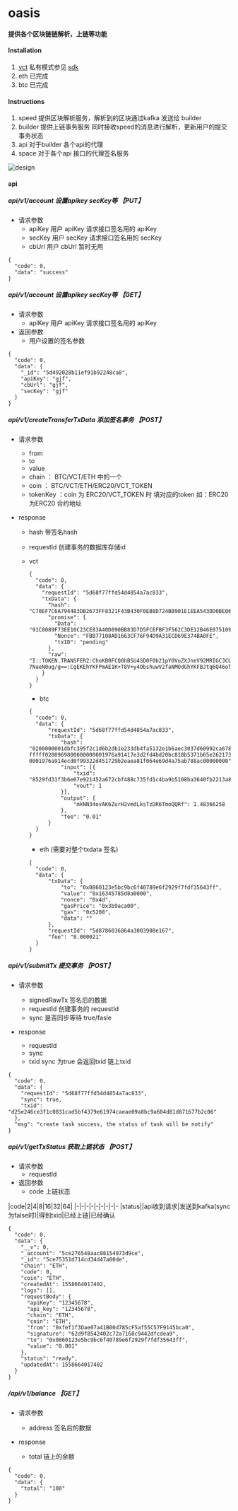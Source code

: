 # oasis 


#### 提供各个区块链链解析，上链等功能


#### Installation

1. [vct](https://github.com/abchain/fabric) 私有模式参见 [sdk](https://github.com/fastcity/oasis/tree/master/speed/config/dev/nodes)
2. eth 已完成
3. btc 已完成

#### Instructions

1. speed 提供区块解析服务，解析到的区块通过kafka 发送给 builder
2. builder 提供上链事务服务 同时接收speed的消息进行解析，更新用户的提交事务状态
3. api   对于builder 各个api的代理
4. space 对于各个api 接口的代理签名服务


![design](https://raw.githubusercontent.com/fastcity/oasis/master/design.jpg)

#### api
##### api/v1/account 设置apikey secKey等 【PUT】
  - 请求参数
    + apiKey 用户 apiKey 请求接口签名用的 apiKey
    + secKey 用户 secKey 请求接口签名用的 secKey
    + cbUrl 用户 cbUrl 暂时无用


```
{
  "code": 0,
  "data": "success"
}
```
##### api/v1/account 设置apikey secKey等 【GET】
  - 请求参数
    + apiKey 用户 apiKey 请求接口签名用的 apiKey
  - 返回参数
    + 用户设置的签名参数

```
{
  "code": 0,
  "data": {
    "_id": "5d492028b11ef91b92248ca8",
    "apiKey": "gjf",
    "cbUrl": "gjf",
    "secKey": "gjf"
  }
}
```


#####  api/v1/createTransferTxData 添加签名事务 【POST】
  - 请求参数
    + from
    + to
    + value
    + chain ： BTC/VCT/ETH 中的一个
    + coin ：  BTC/VCT/ETH/ERC20/VCT_TOKEN
    + tokenKey ：coin 为  ERC20/VCT_TOKEN 时 填对应的token 如：ERC20为ERC20 合约地址

  - response
    + hash 带签名hash
    + requestId 创建事务的数据库存储id

    + vct
      ```
      {
        "code": 0,
        "data": {
          "requestId": "5d68f77ffd54d4854a7ac833",
          "txData": {
            "hash": "C70EF7C6A794483DB2673FF8321F43B430F0EB8D724BB901E1EEA543DD0BE06F",
            "promise": {
              "Data": "91C8089F73EE10C23CE83A40D890BB83D7D5FCEFBF3F562C3DE12B46E0751091",
              "Nonce": "FBB77108AD1663CF76F94D9A31ECD69E374BA0FE",
              "txID": "pending"
            },
            "raw":      "I::TOKEN.TRANSFER2:ChoKB0FCQ0hBSU4SD0F0b21pY0VuZXJneV92MRIGCJCLpOsFGhT7t3EIrRZjz3b5TZox    7NaeN0ug/g==:CgEKEhYKFPmAE1K+T8V+y4ObshuwV2faNMOdGhYKFBJtq6Q46oTnxDwvVqMgDtZeNxs7"
          }
        }
      }
      ```
      + btc
      ```
      {
      	"code": 0,
      	"data": {
      		"requestId": "5d68f77ffd54d4854a7ac833",
      		"txData": {
      			"hash":       "0200000001dbfc395f2c1d6b2db1e233db4fa5132e1b6aec3037d60992ca678749a5a12d020000000000fff      fffff0280969800000000001976a91417e3d2fd4bd20bc818b5371b65e262173af1856488acf65a481100000      0001976a914ecd0f99322d451729b2eaea81f064e69d4a75ab788ac00000000",
      			"input": [{
      				"txid": "8529fd31f3b6e07e921452a672cbf488c735fd1c4ba9b5108ba3640fb2213a81",
      				"vout": 1
      			}],
      			"output": {
      				"mkNN34ovAK6ZurH2vmdLksTzDR6TmoQQRf": 1.48366258
      			},
      			"fee": "0.01"
      		}
      	}
      }
      ```
       + eth (需要对整个txdata 签名)
      ```
      {
        "code": 0,
        "data": {
            "txData": {
                "to": "0x0860123e5bc9bc6f40789e6f2929f7fdf35643ff",
                "value": "0x16345785d8a0000",
                "nonce": "0x4d",
                "gasPrice": "0x3b9aca00",
                "gas": "0x5208",
                "data": ""
            },
            "requestId": "5d8786036864a3003908e167",
            "fee": "0.000021"
        }
      }
      ```

##### api/v1/submitTx 提交事务 【POST】
  - 请求参数
    + signedRawTx 签名后的数据
    + requestId 创建事务的 requestId
    + sync  是否同步等待 true/fasle 

  - response
    + requestId 
    + sync 
    + txid sync 为true 会返回txid 链上txid
```
{
  "code": 0,
  "data": {
    "requestId": "5d68f77ffd54d4854a7ac833",
    "sync": true,
    "txid": "d25e246ce3f1c0831cad5bf4379e61974caeae09a8bc9a604d81d871677b2c06"
  },
  "msg": "create task success, the status of task will be notify"
}
```

##### api/v1/getTxStatus 获取上链状态 【POST】
   - 请求参数
     + requestId 
   - 返回参数
     + code 上链状态

|code|2|4|8|16|32|64|
|-|-|-|-|-|-|-|-|-
|status||api收到请求|发送到kafka(sync 为false时)|得到txid|已经上链|已经确认
```
{
  "code": 0,
  "data": {
    "__v": 0,
    "_account": "5ce276548aac08154973d9ce",
    "_id": "5ce75351d714cd34d47a00de",
    "chain": "ETH",
    "code": 0,
    "coin": "ETH",
    "createdAt": 1558664017402,
    "logs": [],
    "requestBody": {
      "apiKey": "12345678",
      "api_key": "12345678",
      "chain": "ETH",
      "coin": "ETH",
      "from": "0xfef1f3Dae07a41B00d785cF5af55C57F9145bca0",
      "signature": "62d9f8542402c72a7168c9442dfcdea9",
      "to": "0x0860123e5bc9bc6f40789e6f2929f7fdf35643ff",
      "value": "0.001"
    },
    "status": "ready",
    "updatedAt": 1558664017402
  }
}
```



##### /api/v1/balance 【GET】
  - 请求参数
    + address 签名后的数据
   

  - response
    + total 链上的余额
   
```
{
  "code": 0,
  "data": {
    "total": "100"
  }
}
```
